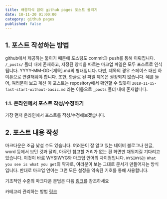 ```yaml
---
title: 배경지식 없이 github pages 포스트 올리기
date: 18-11-20 01:00:00
category: github pages
published: false
---
```


## 1. 포스트 작성하는 방법
github에서 제공하는 툴이기 때문에 포스팅도 commit과 push를 통해 이뤄집니다. ```/_posts/``` 폴더 내에 존재하고, 지정된 양식을 따르는 마크업 파일은 모두 포스트로 인식됩니다. YYYY-MM-DD-[제목].md의 형태입니다. 다만, 제목의 경우 스페이스 대신 하이픈으로 연결해줘야 합니다. 또한, 한글로 된 파일 제목은 권장되지 않습니다. 예를 들어, 여러분이 보고 계신 이 포스트는 repository에서 확인할 수 있듯이 ```2018-11-15-fast-start-without-basic.md``` 라는 이름으로 ```_posts``` 폴더 내에 존재합니다.

### 1.1. 온라인에서 포스트 작성/수정하기
가장 먼저 온라인에서 포스트를 작성/수정해보겠습니다.

## 2. 포스트 내용 작성
마크다운은 조금 낯설 수도 있습니다. 여러분이 잘 알고 있는 네이버 블로그나 한글, word 등에서 보던 것과 달리, 아무런 참고할 거리가 없는 흰 화면만 채워지길 기다리고 있습니다. 이것이 바로 WYSIWYG와 마크업 언어의 차이점입니다. ```WYSIWYG```는 ```What you see is what you get```의 약자로, 여러분이 보는 그대로 문서가 만들어지는 방식입니다. 반대로 마크업 언어는 그런 모든 설정을 약속된 기호를 통해 사용합니다.

기초적인 수준의 마크다운 문법은 다음 [링크](https://gist.github.com/ihoneymon/652be052a0727ad59601)를 참조하세요


카테고리 관리하는 방법 [링크](https://codinfox.github.io/dev/2015/03/06/use-tags-and-categories-in-your-jekyll-based-github-pages/)
